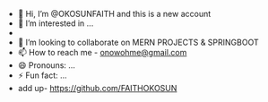- 👋 Hi, I’m @OKOSUNFAITH and this is a new account
- 👀 I’m interested in ...
-
- 💞️ I’m looking to collaborate on MERN PROJECTS & SPRINGBOOT
- 📫 How to reach me - onowohme@gmail.com
- 😄 Pronouns: ...
- ⚡ Fun fact: ...
- add up- https://github.com/FAITHOKOSUN

<!---
OKOSUNFAITH/OKOSUNFAITH is a ✨ special ✨ repository because its `README.md` (this file) appears on your GitHub profile.
You can click the Preview link to take a look at your changes.
--->

